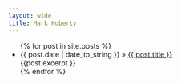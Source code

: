```yaml
---
layout: wide
title: Mark Huberty
---
```


<ul class="posts">
  {% for post in site.posts %}
  <li><span>{{ post.date | date_to_string }}</span>
  &raquo; <a href="{{ post.url }}">{{ post.title }}</a><br />
  {{post.excerpt }}
  </li>
  {% endfor %}
</ul>
